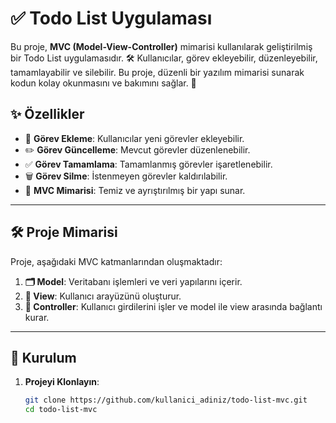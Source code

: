 # ✅ Todo List Uygulaması

Bu proje, **MVC (Model-View-Controller)** mimarisi kullanılarak geliştirilmiş bir Todo List uygulamasıdır. 🛠️ Kullanıcılar, görev ekleyebilir, düzenleyebilir, tamamlayabilir ve silebilir. Bu proje, düzenli bir yazılım mimarisi sunarak kodun kolay okunmasını ve bakımını sağlar. 🚀

## ✨ Özellikler

- 📝 **Görev Ekleme**: Kullanıcılar yeni görevler ekleyebilir.
- ✏️ **Görev Güncelleme**: Mevcut görevler düzenlenebilir.
- ✅ **Görev Tamamlama**: Tamamlanmış görevler işaretlenebilir.
- 🗑️ **Görev Silme**: İstenmeyen görevler kaldırılabilir.
- 🎯 **MVC Mimarisi**: Temiz ve ayrıştırılmış bir yapı sunar.

---

## 🛠️ Proje Mimarisi

Proje, aşağıdaki MVC katmanlarından oluşmaktadır:

1. **🗂️ Model**: Veritabanı işlemleri ve veri yapılarını içerir.
2. **🎨 View**: Kullanıcı arayüzünü oluşturur.
3. **🔄 Controller**: Kullanıcı girdilerini işler ve model ile view arasında bağlantı kurar.



---

## 🚀 Kurulum

1. **Projeyi Klonlayın**:
   ```bash
   git clone https://github.com/kullanici_adiniz/todo-list-mvc.git
   cd todo-list-mvc
